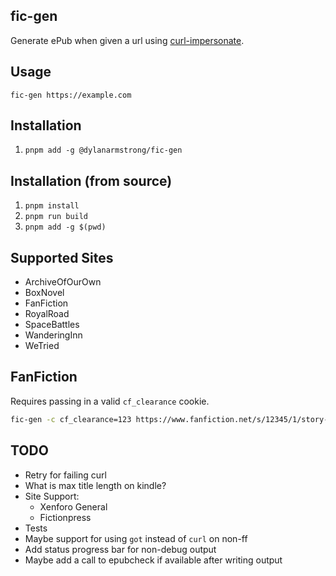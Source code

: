 ## fic-gen

Generate ePub when given a url using [curl-impersonate](https://github.com/lwthiker/curl-impersonate).

## Usage

`fic-gen https://example.com`

## Installation

1. `pnpm add -g @dylanarmstrong/fic-gen`

## Installation (from source)

1. `pnpm install`
2. `pnpm run build`
3. `pnpm add -g $(pwd)`

## Supported Sites

- ArchiveOfOurOwn
- BoxNovel
- FanFiction
- RoyalRoad
- SpaceBattles
- WanderingInn
- WeTried

## FanFiction

Requires passing in a valid `cf_clearance` cookie.

```bash
fic-gen -c cf_clearance=123 https://www.fanfiction.net/s/12345/1/story-title
```

## TODO

- Retry for failing curl
- What is max title length on kindle?
- Site Support:
  - Xenforo General
  - Fictionpress
- Tests
- Maybe support for using `got` instead of `curl` on non-ff
- Add status progress bar for non-debug output
- Maybe add a call to epubcheck if available after writing output
